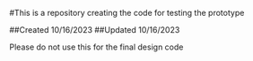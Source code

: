 #This is a repository creating the code for testing the prototype

##Created 10/16/2023
##Updated 10/16/2023

Please do not use this for the final design code

